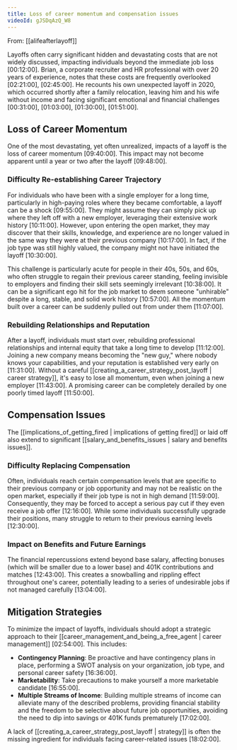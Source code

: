 ```yaml
---
title: Loss of career momentum and compensation issues
videoId: gJSDqAzQ_W8
---
```


From: [[alifeafterlayoff]] <br/> 

Layoffs often carry significant hidden and devastating costs that are not widely discussed, impacting individuals beyond the immediate job loss <a class="yt-timestamp" data-t="00:12:00">[00:12:00]</a>. Brian, a corporate recruiter and HR professional with over 20 years of experience, notes that these costs are frequently overlooked <a class="yt-timestamp" data-t="02:21:00">[02:21:00]</a>, <a class="yt-timestamp" data-t="02:45:00">[02:45:00]</a>. He recounts his own unexpected layoff in 2020, which occurred shortly after a family relocation, leaving him and his wife without income and facing significant emotional and financial challenges <a class="yt-timestamp" data-t="00:31:00">[00:31:00]</a>, <a class="yt-timestamp" data-t="01:03:00">[01:03:00]</a>, <a class="yt-timestamp" data-t="01:30:00">[01:30:00]</a>, <a class="yt-timestamp" data-t="01:51:00">[01:51:00]</a>.

## Loss of Career Momentum

One of the most devastating, yet often unrealized, impacts of a layoff is the loss of career momentum <a class="yt-timestamp" data-t="09:40:00">[09:40:00]</a>. This impact may not become apparent until a year or two after the layoff <a class="yt-timestamp" data-t="09:48:00">[09:48:00]</a>.

### Difficulty Re-establishing Career Trajectory
For individuals who have been with a single employer for a long time, particularly in high-paying roles where they became comfortable, a layoff can be a shock <a class="yt-timestamp" data-t="09:55:00">[09:55:00]</a>. They might assume they can simply pick up where they left off with a new employer, leveraging their extensive work history <a class="yt-timestamp" data-t="10:11:00">[10:11:00]</a>. However, upon entering the open market, they may discover that their skills, knowledge, and experience are no longer valued in the same way they were at their previous company <a class="yt-timestamp" data-t="10:17:00">[10:17:00]</a>. In fact, if the job type was still highly valued, the company might not have initiated the layoff <a class="yt-timestamp" data-t="10:30:00">[10:30:00]</a>.

This challenge is particularly acute for people in their 40s, 50s, and 60s, who often struggle to regain their previous career standing, feeling invisible to employers and finding their skill sets seemingly irrelevant <a class="yt-timestamp" data-t="10:38:00">[10:38:00]</a>. It can be a significant ego hit for the job market to deem someone "unhirable" despite a long, stable, and solid work history <a class="yt-timestamp" data-t="10:57:00">[10:57:00]</a>. All the momentum built over a career can be suddenly pulled out from under them <a class="yt-timestamp" data-t="11:07:00">[11:07:00]</a>.

### Rebuilding Relationships and Reputation
After a layoff, individuals must start over, rebuilding professional relationships and internal equity that take a long time to develop <a class="yt-timestamp" data-t="11:12:00">[11:12:00]</a>. Joining a new company means becoming the "new guy," where nobody knows your capabilities, and your reputation is established very early on <a class="yt-timestamp" data-t="11:31:00">[11:31:00]</a>. Without a careful [[creating_a_career_strategy_post_layoff | career strategy]], it's easy to lose all momentum, even when joining a new employer <a class="yt-timestamp" data-t="11:43:00">[11:43:00]</a>. A promising career can be completely derailed by one poorly timed layoff <a class="yt-timestamp" data-t="11:50:00">[11:50:00]</a>.

## Compensation Issues

The [[implications_of_getting_fired | implications of getting fired]] or laid off also extend to significant [[salary_and_benefits_issues | salary and benefits issues]].

### Difficulty Replacing Compensation
Often, individuals reach certain compensation levels that are specific to their previous company or job opportunity and may not be realistic on the open market, especially if their job type is not in high demand <a class="yt-timestamp" data-t="11:59:00">[11:59:00]</a>. Consequently, they may be forced to accept a serious pay cut if they even receive a job offer <a class="yt-timestamp" data-t="12:16:00">[12:16:00]</a>. While some individuals successfully upgrade their positions, many struggle to return to their previous earning levels <a class="yt-timestamp" data-t="12:30:00">[12:30:00]</a>.

### Impact on Benefits and Future Earnings
The financial repercussions extend beyond base salary, affecting bonuses (which will be smaller due to a lower base) and 401K contributions and matches <a class="yt-timestamp" data-t="12:43:00">[12:43:00]</a>. This creates a snowballing and rippling effect throughout one's career, potentially leading to a series of undesirable jobs if not managed carefully <a class="yt-timestamp" data-t="13:04:00">[13:04:00]</a>.

## Mitigation Strategies
To minimize the impact of layoffs, individuals should adopt a strategic approach to their [[career_management_and_being_a_free_agent | career management]] <a class="yt-timestamp" data-t="02:54:00">[02:54:00]</a>. This includes:
*   **Contingency Planning**: Be proactive and have contingency plans in place, performing a SWOT analysis on your organization, job type, and personal career safety <a class="yt-timestamp" data-t="16:36:00">[16:36:00]</a>.
*   **Marketability**: Take precautions to make yourself a more marketable candidate <a class="yt-timestamp" data-t="16:55:00">[16:55:00]</a>.
*   **Multiple Streams of Income**: Building multiple streams of income can alleviate many of the described problems, providing financial stability and the freedom to be selective about future job opportunities, avoiding the need to dip into savings or 401K funds prematurely <a class="yt-timestamp" data-t="17:02:00">[17:02:00]</a>.

A lack of [[creating_a_career_strategy_post_layoff | strategy]] is often the missing ingredient for individuals facing career-related issues <a class="yt-timestamp" data-t="18:02:00">[18:02:00]</a>.
